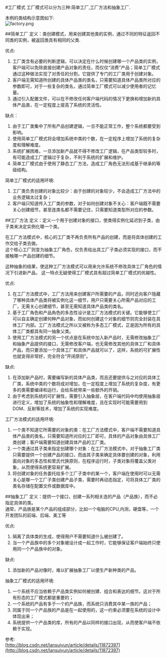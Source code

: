 #工厂模式
工厂模式可以分为三种:简单工厂,工厂方法和抽象工厂.

本例的类结构示意图如下:  
![factory.png](/Users/jaxer/IdeaProjects/DesignPatterns/images/factory.png)

##简单工厂
定义：类创建模式，用来创建其他类的实例，通过不同的特征返回不同类的实例，被返回类具有相同的父类.

优点:  
1. 工厂类含有必要的判断逻辑，可以决定在什么时候创建哪一个产品类的实例，客户端可以免除直接创建产品对象的责任，而仅仅“消费”产品；简单工厂模式通过这种做法实现了对责任的分割，它提供了专门的工厂类用于创建对象。  
2. 客户端无需知道所创建的具体产品类的类名，只需要知道具体产品类所对应的参数即可，对于一些复杂的类名，通过简单工厂模式可以减少使用者的记忆量。  
3. 通过引入配置文件，可以在不修改任何客户端代码的情况下更换和增加新的具体产品类，在一定程度上提高了系统的灵活性。  

缺点：  
1. 由于工厂类集中了所有产品创建逻辑，一旦不能正常工作，整个系统都要受到影响。  
2. 使用简单工厂模式将会增加系统中类的个数，在一定程序上增加了系统的复杂度和理解难度。  
3. 系统扩展困难，一旦添加新产品就不得不修改工厂逻辑，在产品类型较多时，有可能造成工厂逻辑过于复杂，不利于系统的扩展和维护。  
4. 简单工厂模式由于使用了静态工厂方法，造成工厂角色无法形成基于继承的等级结构。  
  
简单工厂模式的适用环境:  
1. 工厂类负责创建的对象比较少：由于创建的对象较少，不会造成工厂方法中的业务逻辑太过复杂；  
2. 客户端只知道传入工厂类的参数，对于如何创建对象不关心：客户端既不需要关心创建细节，甚至连类名都不需要记住，只需要知道类型所对应的参数。 

##工厂方法
定义：定义一个用于创建对象的接口，使类得实例化延迟到子类，由子类来决定实例化哪一个类。

在工厂方法模式中，核心的工厂类不再负责所有产品的创建，而是将具体创建的工作交给子类去做。  
这个核心工厂则变为抽象工厂角色，仅负责给出具工厂子类必须实现的接口，而不接触哪一产品创建的细节。

这种抽象的结果，使这种工厂方法模式可以用来允许系统不修改具体工厂角色的情况下引进新产品，
这一特点无疑使得工厂模式具有超过简单工厂模式的优越性。

优点:  
1. 在工厂方法模式中，工厂方法用来创建客户所需要的产品，同时还向客户隐藏了哪种具体产品类将被实例化这一细节，用户只需要关心所需产品对应的工厂，无需关心创建细节，甚至无需知道具体产品类的类名。  
2. 基于工厂角色和产品角色的多态性设计是工厂方法模式的关键。它能够使工厂可以自主确定创建何种产品对象，而如何创建这个对象的细节则完全封装在具体工厂内部。工厂方法模式之所以又被称为多态工厂模式，正是因为所有的具体工厂类都具有同一抽象父类。  
3. 使用工厂方法模式的另一个优点是在系统中加入新产品时，无需修改抽象工厂和抽象产品提供的接口，无需修改客户端，也无需修改其他的具体工厂和具体产品，而只要添加一个具体工厂和具体产品就可以了，这样，系统的可扩展性也就变得非常好，完全符合“开闭原则”。  

缺点:      
1. 在添加新产品时，需要编写新的具体产品类，而且还要提供与之对应的具体工厂类，系统中类的个数将成对增加，在一定程度上增加了系统的复杂度，有更多的类需要编译和运行，会给系统带来一些额外的开销。  
2. 由于考虑到系统的可扩展性，需要引入抽象层，在客户端代码中均使用抽象层进行定义，增加了系统的抽象性和理解难度，且在实现时可能需要用到DOM、反射等技术，增加了系统的实现难度。  
  
工厂方法模式的适用环境:    
1. 一个类不知道它所需要的对象的类：在工厂方法模式中，客户端不需要知道具体产品类的类名，只需要知道所对应的工厂即可，具体的产品对象由具体工厂类创建；客户端需要知道创建具体产品的工厂类。  
2. 一个类通过其子类来指定创建哪个对象：在工厂方法模式中，对于抽象工厂类只需要提供一个创建产品的接口，而由其子类来确定具体要创建的对象，利用面向对象的多态性和里氏代换原则，在程序运行时，子类对象将覆盖父类对象，从而使得系统更容易扩展。  
3. 将创建对象的任务委托给多个工厂子类中的某一个，客户端在使用时可以无需关心是哪一个工厂子类创建产品子类，需要时再动态指定，可将具体工厂类的类名存储在配置文件或数据库中。 

##抽象工厂
定义：提供一个接口，创建一系列相关连的产品（产品族），而不必指定具体的类。  
通常，产品族是某个产品的组成部分，比如一个电脑的CPU,内测，硬盘等，一个开发团队的前端、后端、美工等

优点:    
1. 隔离了具体类的生成，使得用户不需要知道什么被创建了。  
2. 当一个产品族中的多个对象被设计成一起工作时，它能够保证客户端始终只使用同一个产品族中的对象。  

缺点:   
1. 添加新的产品对像时，难以扩展抽象工厂以便生产新种类的产品。  
  
抽象工厂模式的适用环境:
1. 一个系统不应当依赖于产品类实例如何被创建、组合和表达的细节。这对于所有形态的工厂模式都是重要的；  
2. 一个系统的产品有多于一个的产品族，而系统只消费其中某一族的产品；  
3. 同属于同一个产品族的产品是在一起使用的，这一约束必须要在系统的设计中体现出来；  
4. 系统提供一个产品类的库，所有的产品以同样的接口出现，从而使客户端不依赖于实现。


参考:  
[http://blog.csdn.net/lansuiyun/article/details/11872397](http://blog.csdn.net/lansuiyun/article/details/11872397)